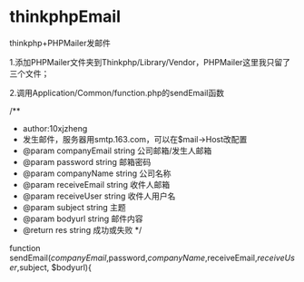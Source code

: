 # thinkphpEmail

thinkphp+PHPMailer发邮件

1.添加PHPMailer文件夹到Thinkphp/Library/Vendor，PHPMailer这里我只留了三个文件；

2.调用Application/Common/function.php的sendEmail函数

/** 
 * author:10xjzheng
 * 发生邮件，服务器用smtp.163.com，可以在$mail->Host改配置
 * @param companyEmail string 公司邮箱/发生人邮箱
 * @param password  string 邮箱密码
 * @param companyName  string 公司名称
 * @param receiveEmail  string 收件人邮箱
 * @param receiveUser  string 收件人用户名
 * @param subject  string 主题
 * @param bodyurl  string 邮件内容
 * @return res  string 成功或失败
 */

function sendEmail($companyEmail,$password,$companyName,$receiveEmail,$receiveUser,$subject, $bodyurl){
 
